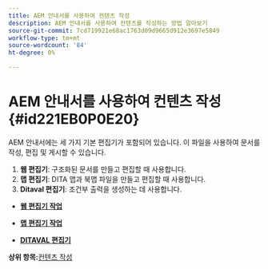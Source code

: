 ```yaml
---
title: AEM 안내서를 사용하여 컨텐츠 작성
description: AEM 안내서를 사용하여 컨텐츠를 작성하는 방법 알아보기
source-git-commit: 7cd719921e68ac1763d09d9665d912e3697e5849
workflow-type: tm+mt
source-wordcount: '84'
ht-degree: 0%

---
```



# AEM 안내서를 사용하여 컨텐츠 작성 {#id221EB0P0E20}

AEM 안내서에는 세 가지 기본 편집기가 포함되어 있습니다. 이 파일을 사용하여 문서를 작성, 편집 및 게시할 수 있습니다.

1. **웹 편집기**: 구조화된 문서를 만들고 편집할 때 사용합니다.
1. **맵 편집기**: DITA 맵과 북맵 파일을 만들고 편집할 때 사용합니다.
1. **Ditaval 편집기**: 조건부 출력을 생성하는 데 사용합니다.

- **[웹 편집기 작업](web-editor.md)**

- **[맵 편집기 작업](map-editor.md)**

- **[DITAVAL 편집기](id17C5E0U0OQE.md#)**


**상위 항목:**[&#x200B;컨텐츠 작성](authoring-content.md)

